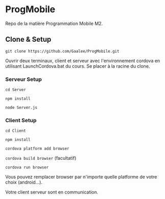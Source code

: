 # ProgMobile
Repo de la matière Programmation Mobile M2.

## Clone & Setup
`git clone https://github.com/Gaalee/ProgMobile.git`

Ouvrir deux terminaux, client et serveur avec l'environnement cordova en utilisant LaunchCordova.bat du cours.
Se placer à la racine du clone.

### Serveur Setup
`cd Server`

`npm install`

`node Server.js`

### Client Setup
`cd Client`

`npm install`

`cordova platform add browser`

`cordova build browser` (facultatif)

`cordova run browser`

Vous pouvez remplacer browser par n'importe quelle platforme de votre choix (android...).

Votre client serveur sont en communication.
